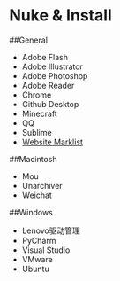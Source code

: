# Nuke & Install
##General
* Adobe Flash
* Adobe Illustrator
* Adobe Photoshop
* Adobe Reader
* Chrome
* Github Desktop
* Minecraft
* QQ
* Sublime
* [Website Marklist](https://github.com/wuzhiyi/marklist/blob/master/README.md)

##Macintosh
* Mou
* Unarchiver
* Weichat

##Windows
* Lenovo驱动管理
* PyCharm
* Visual Studio
* VMware
* Ubuntu

